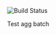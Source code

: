 ![Build Status](https://codebuild.us-west-2.amazonaws.com/badges?uuid=eyJlbmNyeXB0ZWREYXRhIjoicGRTUVYzelpsTzFOak5Hc3c0TGhVRnk2QVZXZXFMSE11VmtpQjZiMEswVHZVVVRJZjd4bHZUWDczWTdOeWIrWkwySWJ4MWJzaEtueXN2Y3lvSWI0SzVBPSIsIml2UGFyYW1ldGVyU3BlYyI6IkRKdTl3RGlQd0R3RnVjamsiLCJtYXRlcmlhbFNldFNlcmlhbCI6MX0%3D&branch=main)

Test agg batch
